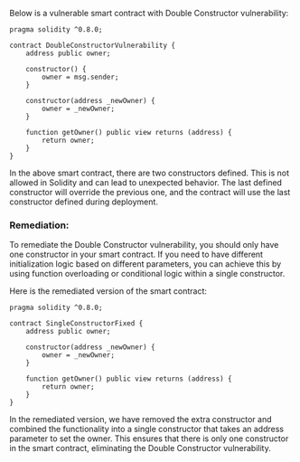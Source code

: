 Below is a vulnerable smart contract with Double Constructor vulnerability:

```solidity
pragma solidity ^0.8.0;

contract DoubleConstructorVulnerability {
    address public owner;

    constructor() {
        owner = msg.sender;
    }

    constructor(address _newOwner) {
        owner = _newOwner;
    }

    function getOwner() public view returns (address) {
        return owner;
    }
}
```

In the above smart contract, there are two constructors defined. This is not allowed in Solidity and can lead to unexpected behavior. The last defined constructor will override the previous one, and the contract will use the last constructor defined during deployment.

### Remediation:
To remediate the Double Constructor vulnerability, you should only have one constructor in your smart contract. If you need to have different initialization logic based on different parameters, you can achieve this by using function overloading or conditional logic within a single constructor.

Here is the remediated version of the smart contract:

```solidity
pragma solidity ^0.8.0;

contract SingleConstructorFixed {
    address public owner;

    constructor(address _newOwner) {
        owner = _newOwner;
    }

    function getOwner() public view returns (address) {
        return owner;
    }
}
```

In the remediated version, we have removed the extra constructor and combined the functionality into a single constructor that takes an address parameter to set the owner. This ensures that there is only one constructor in the smart contract, eliminating the Double Constructor vulnerability.